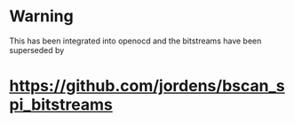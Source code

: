 # Warning

This has been integrated into openocd and the bitstreams have been superseded by

# https://github.com/jordens/bscan_spi_bitstreams

